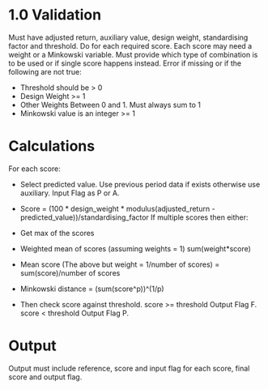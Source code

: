 # 1.0 Validation

Must have adjusted return, auxiliary value, design weight, standardising
factor and threshold. Do for each required score. Each score may need a
weight or a Minkowski variable. Must provide which type of combination is to
be used or if single score happens instead. Error if missing or if the
following are not true:

* Threshold should be > 0
* Design Weight >= 1
* Other Weights Between 0 and 1. Must always sum to 1
* Minkowski value is an integer >= 1

# Calculations

For each score:
* Select predicted value. Use previous period data if exists otherwise use
    auxiliary. Input Flag as P or A.
* Score = (100 * design_weight * modulus(adjusted_return - predicted_value))/standardising_factor
If multiple scores then either:
* Get max of the scores
* Weighted mean of scores (assuming weights = 1) sum(weight*score)
* Mean score (The above but weight = 1/number of scores) = sum(score)/number of scores
* Minkowski distance = (sum(score^p))^(1/p)

* Then check score against threshold. score >= threshold Output Flag F.
    score < threshold Output Flag P.


# Output

Output must include reference, score and input flag for each score, final
score and output flag.
